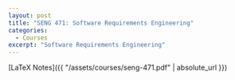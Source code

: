 ```yaml
---
layout: post
title: "SENG 471: Software Requirements Engineering"
categories:
  - Courses
excerpt: "Software Requirements Engineering"
---
```


[LaTeX Notes]({{ "/assets/courses/seng-471.pdf" | absolute_url }})
